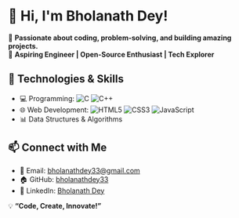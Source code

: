 # 👋 Hi, I'm Bholanath Dey! 

🚀 **Passionate about coding, problem-solving, and building amazing projects.**  
🎯 **Aspiring Engineer | Open-Source Enthusiast | Tech Explorer**  

## 🔧 Technologies & Skills
- 💻 Programming: ![C](https://img.shields.io/badge/-C-blue?style=flat&logo=c) ![C++](https://img.shields.io/badge/-C++-00599C?style=flat&logo=c%2B%2B)  
- 🌐 Web Development: ![HTML5](https://img.shields.io/badge/-HTML5-E34F26?style=flat&logo=html5&logoColor=white) ![CSS3](https://img.shields.io/badge/-CSS3-1572B6?style=flat&logo=css3) ![JavaScript](https://img.shields.io/badge/-JavaScript-F7DF1E?style=flat&logo=javascript&logoColor=black)  
- 📊 Data Structures & Algorithms  

## 📫 Connect with Me  
- 📩 Email: [bholanathdey33@gmail.com](mailto:bholanathdey33@gmail.com)  
- 🏠 GitHub: [bholanathdey33](https://github.com/bholanathdey33)  
- 🔗 LinkedIn: [Bholanath Dey](https://www.linkedin.com/in/bholanath-dey-a56183334/) 

💡 **“Code, Create, Innovate!”**  
